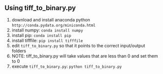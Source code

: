 Using tiff_to_binary.py
--------
1. download and install anaconda python `http://conda.pydata.org/miniconda.html`
1. install numpy: `conda install numpy`
1. install pip: `conda install pip`
1. install tifffile: `pip install tifffile`
1. edit `tiff_to_binary.py` so that it points to the correct input/output folders
1. NOTE: tiff_to_binary.py will take values that are less than 0 and set them to 0
1. execute `tiff_to_binary.py`: `python tiff_to_binary.py`
